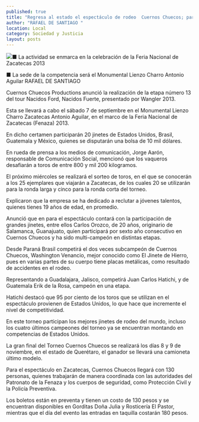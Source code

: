 ```yaml
---
published: true
title: "Regresa al estado el espectáculo de rodeo  Cuernos Chuecos; participarán 20 jinetes "
author: "RAFAEL DE SANTIAGO "
location: Local
category: Sociedad y Justicia
layout: posts
---
```


![](http://i.imgur.com/UOxCkNvm.jpg)■ La actividad se enmarca en la celebración de la Feria Nacional de Zacatecas 2013

■ La sede de la competencia será el Monumental Lienzo Charro Antonio Aguilar 
RAFAEL DE SANTIAGO 

Cuernos Chuecos Productions anunció la realización de la etapa número 13 del tour Nacidos Ford, Nacidos Fuerte, presentado por Wangler 2013.

Esta se llevará a cabo el sábado 7 de septiembre en el Monumental Lienzo Charro Zacatecas Antonio Aguilar, en el marco de la Feria Nacional de Zacatecas (Fenaza) 2013.

En dicho certamen participarán 20 jinetes de Estados Unidos, Brasil, Guatemala y México, quienes se disputarán una bolsa de 10 mil dólares.

En rueda de prensa a los medios de comunicación, Jorge Aarón, responsable de Comunicación Social, mencionó que los vaqueros desafiarán a toros de entre 800 y mil 200 kilogramos.

El próximo miércoles se realizará el sorteo de toros, en el que se conocerán a los 25 ejemplares que viajarán a Zacatecas, de los cuales 20 se utilizarán para la ronda larga y cinco para la ronda corta del torneo.

Explicaron que la empresa se ha dedicado a reclutar a jóvenes talentos, quienes tienes 19 años de edad, en promedio.

Anunció que en para el espectáculo contará con la participación de grandes jinetes, entre ellos Carlos Orozco, de 20 años, originario de Salamanca, Guanajuato, quien participará por sexto año consecutivo en Cuernos Chuecos y ha sido multi-campeón en distintas etapas.

Desde Paraná Brasil competirá el dos veces subcampeón de Cuernos Chuecos, Washington Venancio, mejor conocido como El Jinete de Hierro, pues en varias partes de su cuerpo tiene placas metálicas, como resultado de accidentes en el rodeo.

Representando a Guadalajara, Jalisco, competirá Juan Carlos Hatichi, y de Guatemala Erik de la Rosa, campeón en una etapa.

Hatichi destacó que 95 por ciento de los toros que se utilizan en el espectáculo provienen de Estados Unidos, lo que hace que incremente el nivel de competitividad.

En este torneo participan los mejores jinetes de rodeo del mundo, incluso los cuatro últimos campeones del torneo ya se encuentran montando en competencias de Estados Unidos.

La gran final del Torneo Cuernos Chuecos se realizará los días 8 y 9 de noviembre, en el estado de Querétaro, el ganador se llevará una camioneta último modelo.

Para el espectáculo en Zacatecas, Cuernos Chuecos llegará con 130 personas, quienes trabajarán de manera coordinada con las autoridades del Patronato de la Fenaza y los cuerpos de seguridad, como Protección Civil y la Policía Preventiva.

Los boletos están en preventa y tienen un costo de 130 pesos y se encuentran disponibles en Gorditas Doña Julia y Rosticería El Pastor, mientras que el día del evento las entradas en taquilla costarán 180 pesos.

